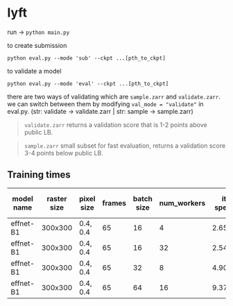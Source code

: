 # lyft
run ->
`python main.py`

to create submission

`python eval.py --mode 'sub' --ckpt ...[pth_to_ckpt]` 

to validate a model

`python eval.py --mode 'eval' --ckpt ...[pth_to_ckpt]` 

there are two ways of validating which are `sample.zarr` and `validate.zarr`. 
we can switch between them by modifying `val_mode = "validate"` in eval.py. (str: validate -> validate.zarr | str: sample -> sample.zarr)

> `validate.zarr` returns a validation score that is 1-2 points above public LB.

> `sample.zarr` small subset for fast evaluation, returns a validation score 3-4 points below public LB.


## Training times

| model name | raster size | pixel size | frames | batch size  |num_workers  |it. speed   |total h (1 epoch)|
| ----------- | ----------- |----------- |----------- |----------- |----------- |----------- |----------- |
| effnet-B1| 300x300     | 0.4, 0.4  |65   |16       | 4 | 2.65s/it | 128h |
| effnet-B1| 300x300     | 0.4, 0.4  |65   |16       | 32 | 2.54s/it | 123h |
| effnet-B1| 300x300     | 0.4, 0.4  |65   |32       | 8 | 4.90s/it | 118h |
| effnet-B1| 300x300     | 0.4, 0.4  |65   |64       | 16 | 9.37s/it | 116h |




